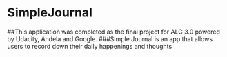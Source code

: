 # SimpleJournal
##This application was completed as the final project for ALC 3.0 powered by Udacity, Andela and Google.
###Simple Journal is an app that allows users to record down their daily happenings and thoughts
